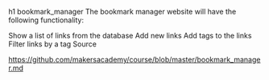 h1 bookmark_manager
The bookmark manager website will have the following functionality:

Show a list of links from the database
Add new links
Add tags to the links
Filter links by a tag
Source

https://github.com/makersacademy/course/blob/master/bookmark_manager.md
